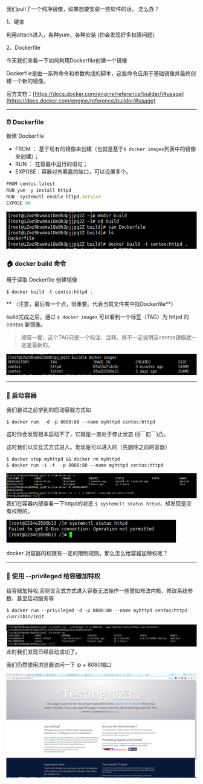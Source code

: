 我们pull了一个纯净镜像，如果想要安装一些软件的话， 怎么办？

1、硬来

利用attach进入，各种yum，各种安装 \(你会发现好多权限问题\)

2、Dockerfile

今天我们来看一下如何利用Dockerfile创建一个镜像

Dockerfile是由一系列命令和参数构成的脚本，这些命令应用于基础镜像并最终创建一个新的镜像。

官方文档：[https://docs.docker.com/engine/reference/builder/\#usage](https://docs.docker.com/engine/reference/builder/#usage)

---

### ⏰ Dockerfile

新建 Dockerfile

* FROM ： 基于现有的镜像来创建（也就是基于`$ docker images`列表中的镜像来创建）；
* RUN ： 在容器中运行的语句；
* EXPOSE：容器对外暴露的端口，可以设置多个。

```js
FROM centos:latest
RUN yum -y install httpd
RUN  systemctl enable httpd.service
EXPOSE 80
```

![](/assets/659659569import.png)

### 🏠 docker build 命令

用于读取 Dockerfile 创建镜像

```
$ docker build -t centos:httpd .
```

** （注意，最后有一个点，很重要。代表当前文件夹中找Dockerfile**）

build完成之后，通过 `$ docker images` 可以看到一个标签（TAG）为 httpd 的 centos 新镜像。

> 顺带一提，这个TAG只是一个标注、注释。并不一定说明该centos镜像就一定是最新的。

![](/assets/213123123import.png)

---

### 🌼 启动容器

我们尝试之前学到的启动容器方式如

```
$ docker run  -d -p 8080:80 --name myhttpd centos:httpd
```

这时你会发现根本启动不了，它就是一直处于停止状态  \(╬￣皿￣\)凸。

这时我们以交互式方式进入。发现是可以进入的（先删除之前的容器）

```
$ docker stop myhttpd && docker rm myhttpd
$ docker run -i -t  -p 8080:80 --name myhttpd centos:httpd
```

![](/assets/54545544545import.png)我们在容器内部查看一下httpd的状态 `$ systemclt status httpd`，却发现是没有权限的。

![](/assets/56565import.png)

docker 对容器的权限有一定的限制规则。那么怎么给容器加特权呢？

---

### 🍁 使用 --privileged 给容器加特权

给容器加特权,否则交互式方式进入容器无法操作一些譬如修改内核、修改系统参数、甚至启动服务等

```
$ docker run --privileged -d -p 8080:80 --name myhttpd centos:httpd /usr/sbin/init
```

![](/assets/1312331123import.png)此时我们发现已经启动成功了。

我们仍然使用浏览器访问一下 ip + 8080端口

![](/assets/6656766import.png)

